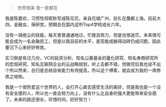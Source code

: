 ﻿> 世界很美
> 我一直都在

我是陈嘉欢，习惯性将昵称写成陈花花，来自花城广州，驻扎在魔都上海。目前大四，金融女，保研党，预期会在国内这所Top4学校成长六年。

没有一骑绝尘的技能，每天普普通通地过，忙碌且努力，但是也很迷茫。未来很可能会成为一名金融民工，但是以我目前的水平，是否能成搬得动砖仍成问题，因此要沉下心来好好修炼。

实习倒是有过几份，VC的投资分析、知名公募基金的量化研究、知名券商研究所的宏观研究、知名互联网企业的云战略规划，听上去都不错，但做完后我也说不出个所以然来，总归是总结自省能力有待提高，所以这个博客，就会成为我的一席修炼之地啦。

我是一个很热爱这个世界的人，会打开心扉去感受生活的美好，但是我也是一个没有安全感的人，所以也一直会努力向上，没有什么比自身的强大更能带来安全感了。未来的路还很长，珍惜时间，好好努力！
